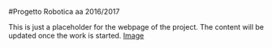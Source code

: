 #Progetto Robotica aa 2016/2017

This is just a placeholder for the webpage of the project.
The content will be updated once the work is started.
[Image](https://static.artfire.com/uploads/products/2015/11/14/e1/12665907/large/_5defb80d_361998.jpg)

